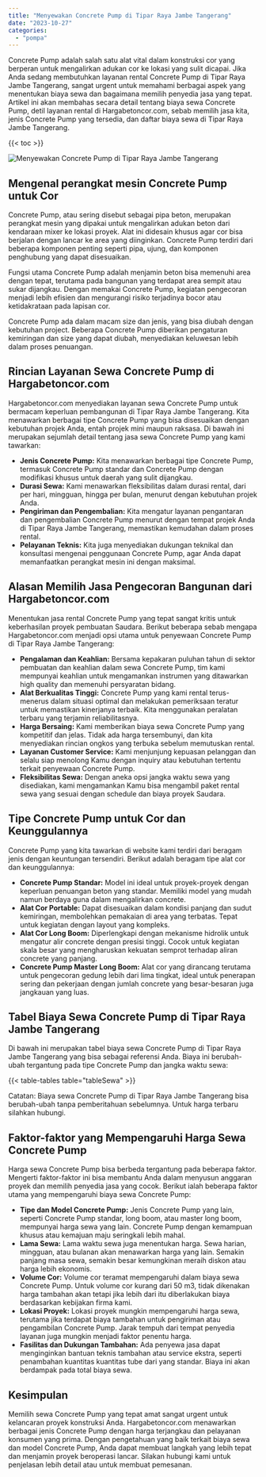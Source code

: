 ```yaml
---
title: "Menyewakan Concrete Pump di Tipar Raya Jambe Tangerang"
date: "2023-10-27"
categories: 
  - "pompa"
---
```




Concrete Pump adalah salah satu alat vital dalam konstruksi cor yang berperan untuk mengalirkan adukan cor ke lokasi yang sulit dicapai. Jika Anda sedang membutuhkan layanan rental Concrete Pump di Tipar Raya Jambe Tangerang, sangat urgent untuk memahami berbagai aspek yang menentukan biaya sewa dan bagaimana memilih penyedia jasa yang tepat. Artikel ini akan membahas secara detail tentang biaya sewa Concrete Pump, detil layanan rental di Hargabetoncor.com, sebab memilih jasa kita, jenis Concrete Pump yang tersedia, dan daftar biaya sewa di Tipar Raya Jambe Tangerang.

{{< toc >}}

![Menyewakan Concrete Pump di Tipar Raya Jambe Tangerang](https://hargareadymixid.github.io/pompa/concrete-pump%20(29).png)

## Mengenal perangkat mesin Concrete Pump untuk Cor

Concrete Pump, atau sering disebut sebagai pipa beton, merupakan perangkat mesin yang dipakai untuk mengalirkan adukan beton dari kendaraan mixer ke lokasi proyek. Alat ini didesain khusus agar cor bisa berjalan dengan lancar ke area yang diinginkan. Concrete Pump terdiri dari beberapa komponen penting seperti pipa, ujung, dan komponen penghubung yang dapat disesuaikan.

Fungsi utama Concrete Pump adalah menjamin beton bisa memenuhi area dengan tepat, terutama pada bangunan yang terdapat area sempit atau sukar dijangkau. Dengan memakai Concrete Pump, kegiatan pengecoran menjadi lebih efisien dan mengurangi risiko terjadinya bocor atau ketidakrataan pada lapisan cor.

Concrete Pump ada dalam macam size dan jenis, yang bisa diubah dengan kebutuhan project. Beberapa Concrete Pump diberikan pengaturan kemiringan dan size yang dapat diubah, menyediakan keluwesan lebih dalam proses penuangan.

## Rincian Layanan Sewa Concrete Pump di Hargabetoncor.com

Hargabetoncor.com menyediakan layanan sewa Concrete Pump untuk bermacam keperluan pembangunan di Tipar Raya Jambe Tangerang. Kita menawarkan berbagai tipe Concrete Pump yang bisa disesuaikan dengan kebutuhan projek Anda, entah projek mini maupun raksasa. Di bawah ini merupakan sejumlah detail tentang jasa sewa Concrete Pump yang kami tawarkan:

- **Jenis Concrete Pump:** Kita menawarkan berbagai tipe Concrete Pump, termasuk Concrete Pump standar dan Concrete Pump dengan modifikasi khusus untuk daerah yang sulit dijangkau.
- **Durasi Sewa:** Kami menawarkan fleksibilitas dalam durasi rental, dari per hari, mingguan, hingga per bulan, menurut dengan kebutuhan projek Anda.
- **Pengiriman dan Pengembalian:** Kita mengatur layanan pengantaran dan pengembalian Concrete Pump menurut dengan tempat projek Anda di Tipar Raya Jambe Tangerang, memastikan kemudahan dalam proses rental.
- **Pelayanan Teknis:** Kita juga menyediakan dukungan teknikal dan konsultasi mengenai penggunaan Concrete Pump, agar Anda dapat memanfaatkan perangkat mesin ini dengan maksimal.

## Alasan Memilih Jasa Pengecoran Bangunan dari Hargabetoncor.com

Menentukan jasa rental Concrete Pump yang tepat sangat kritis untuk keberhasilan proyek pembuatan Saudara. Berikut beberapa sebab mengapa Hargabetoncor.com menjadi opsi utama untuk penyewaan Concrete Pump di Tipar Raya Jambe Tangerang:

- **Pengalaman dan Keahlian:** Bersama kepakaran puluhan tahun di sektor pembuatan dan keahlian dalam sewa Concrete Pump, tim kami mempunyai keahlian untuk mengamankan instrumen yang ditawarkan high quality dan memenuhi persyaratan bidang.
- **Alat Berkualitas Tinggi:** Concrete Pump yang kami rental terus-menerus dalam situasi optimal dan melakukan pemeriksaan teratur untuk memastikan kinerjanya terbaik. Kita menggunakan peralatan terbaru yang terjamin reliabilitasnya.
- **Harga Bersaing:** Kami memberikan biaya sewa Concrete Pump yang kompetitif dan jelas. Tidak ada harga tersembunyi, dan kita menyediakan rincian ongkos yang terbuka sebelum memutuskan rental.
- **Layanan Customer Service:** Kami menjunjung kepuasan pelanggan dan selalu siap menolong Kamu dengan inquiry atau kebutuhan tertentu terkait penyewaan Concrete Pump.
- **Fleksibilitas Sewa:** Dengan aneka opsi jangka waktu sewa yang disediakan, kami mengamankan Kamu bisa mengambil paket rental sewa yang sesuai dengan schedule dan biaya proyek Saudara.

## Tipe Concrete Pump untuk Cor dan Keunggulannya

Concrete Pump yang kita tawarkan di website kami terdiri dari beragam jenis dengan keuntungan tersendiri. Berikut adalah beragam tipe alat cor dan keunggulannya:

- **Concrete Pump Standar:** Model ini ideal untuk proyek-proyek dengan keperluan penuangan beton yang standar. Memiliki model yang mudah namun berdaya guna dalam mengalirkan concrete.
- **Alat Cor Portable:** Dapat disesuaikan dalam kondisi panjang dan sudut kemiringan, membolehkan pemakaian di area yang terbatas. Tepat untuk kegiatan dengan layout yang kompleks.
- **Alat Cor Long Boom:** Diperlengkapi dengan mekanisme hidrolik untuk mengatur alir concrete dengan presisi tinggi. Cocok untuk kegiatan skala besar yang mengharuskan kekuatan semprot terhadap aliran concrete yang panjang.
- **Concrete Pump Master Long Boom:** Alat cor yang dirancang terutama untuk pengecoran gedung lebih dari lima tingkat, ideal untuk penerapan sering dan pekerjaan dengan jumlah concrete yang besar-besaran juga jangkauan yang luas.

## Tabel Biaya Sewa Concrete Pump di Tipar Raya Jambe Tangerang

Di bawah ini merupakan tabel biaya sewa Concrete Pump di Tipar Raya Jambe Tangerang yang bisa sebagai referensi Anda. Biaya ini berubah-ubah tergantung pada tipe Concrete Pump dan jangka waktu sewa:

{{< table-tables table="tableSewa" >}}

Catatan: Biaya sewa Concrete Pump di Tipar Raya Jambe Tangerang bisa berubah-ubah tanpa pemberitahuan sebelumnya. Untuk harga terbaru silahkan hubungi.

## Faktor-faktor yang Mempengaruhi Harga Sewa Concrete Pump

Harga sewa Concrete Pump bisa berbeda tergantung pada beberapa faktor. Mengerti faktor-faktor ini bisa membantu Anda dalam menyusun anggaran proyek dan memilih penyedia jasa yang cocok. Berikut ialah beberapa faktor utama yang mempengaruhi biaya sewa Concrete Pump:

- **Tipe dan Model Concrete Pump:** Jenis Concrete Pump yang lain, seperti Concrete Pump standar, long boom, atau master long boom, mempunyai harga sewa yang lain. Concrete Pump dengan kemampuan khusus atau kemajuan maju seringkali lebih mahal.
- **Lama Sewa:** Lama waktu sewa juga menentukan harga. Sewa harian, mingguan, atau bulanan akan menawarkan harga yang lain. Semakin panjang masa sewa, semakin besar kemungkinan meraih diskon atau harga lebih ekonomis.
- **Volume Cor:** Volume cor teramat mempengaruhi dalam biaya sewa Concrete Pump. Untuk volume cor kurang dari 50 m3, tidak dikenakan harga tambahan akan tetapi jika lebih dari itu diberlakukan biaya berdasarkan kebijakan firma kami.
- **Lokasi Proyek:** Lokasi proyek mungkin mempengaruhi harga sewa, terutama jika terdapat biaya tambahan untuk pengiriman atau pengambilan Concrete Pump. Jarak tempuh dari tempat penyedia layanan juga mungkin menjadi faktor penentu harga.
- **Fasilitas dan Dukungan Tambahan:** Ada penyewa jasa dapat menginginkan bantuan teknis tambahan atau service ekstra, seperti penambahan kuantitas kuantitas tube dari yang standar. Biaya ini akan berdampak pada total biaya sewa.

## Kesimpulan

Memilih sewa Concrete Pump yang tepat amat sangat urgent untuk kelancaran proyek konstruksi Anda. Hargabetoncor.com menawarkan berbagai jenis Concrete Pump dengan harga terjangkau dan pelayanan konsumen yang prima. Dengan pengetahuan yang baik terkait biaya sewa dan model Concrete Pump, Anda dapat membuat langkah yang lebih tepat dan menjamin proyek beroperasi lancar. Silakan hubungi kami untuk penjelasan lebih detail atau untuk membuat pemesanan.
